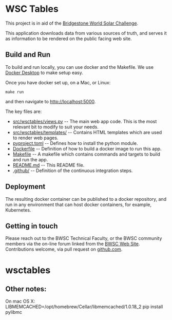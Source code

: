 # WSC Tables

This project is in aid of the [Bridgestone World Solar Challenge](https://www.worldsolarchallenge.org/).

This application downloads data from various sources of truth, and serves it as
information to be rendered on the public facing web site.

## Build and Run

To build and run locally, you can use docker and the Makefile. We use [Docker Desktop](https://www.docker.com/products/docker-desktop) to make setup easy.

Once you have docker set up, on a Mac, or Linux:

```
make run
```

and then navigate to [http://localhost:5000](http://localhost:5000).

The key files are:

* [src/wsctables/views.py](src/wsctables/views.py) -- The main web app code. This is the most relevant bit to modify to suit your needs.
* [src/wsctables/templates/](src/wsctables/templates/) -- Contains HTML templates which are used to render web pages.
* [pyproject.toml](pyproject.toml) -- Defines how to install the python module.
* [Dockerfile](Dockerfile) -- Definition of how to build a docker image to run this app.
* [Makefile](Makefile) -- A makefile which contains commands and targets to build and run the app.
* [README.md](README.md) -- This README file.
* [.github/](.github/) -- Definition of the continuous integration steps.


## Deployment

The resulting docker container can be published to a docker repository, and run in any environment that can host docker containers, for example, Kubernetes.

## Getting in touch

Please reach out to the BWSC Technical Faculty, or the BWSC community members via the on-line forum linked from the [BWSC Web Site](https://www.worldsolarchallenge.org/). Contributions welcome, via pull request on [github.com](https://github.com/worldsolarchallenge/wsctables).
# wsctables


## Other notes: 
On mac OS X: LIBMEMCACHED=/opt/homebrew/Cellar/libmemcached/1.0.18_2 pip install pylibmc
